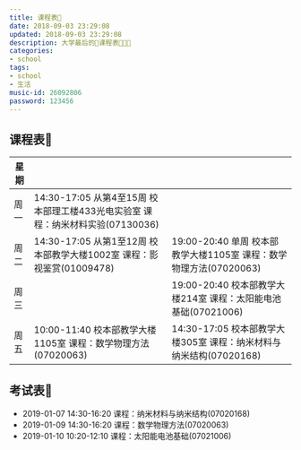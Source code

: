 ```yaml
---
title: 课程表🦉
date: 2018-09-03 23:29:08
updated: 2018-09-03 23:29:08
description: 大学最后的👏课程表💛💛💛
categories:
- school
tags:
- school
- 生活
music-id: 26092806
password: 123456
---
```


## 课程表🦉

| 星期 |                                                              |                                                              |
| ---- | ------------------------------------------------------------ | ------------------------------------------------------------ |
| 周一 | 14:30-17:05 从第4至15周 校本部理工楼433光电实验室 课程：纳米材料实验(07130036) |                                                              |
| 周二 | 14:30-17:05 从第1至12周 校本部教学大楼1002室 课程：影视鉴赏(01009478) | 19:00-20:40 单周 校本部教学大楼1105室 课程：数学物理方法(07020063) |
| 周三 |                                                              | 19:00-20:40 校本部教学大楼214室 课程：太阳能电池基础(07021006) |
| 周五 | 10:00-11:40 校本部教学大楼1105室 课程：数学物理方法(07020063) | 14:30-17:05 校本部教学大楼305室 课程：纳米材料与纳米结构(07020168) |



## 考试表🦉

* 2019-01-07 14:30-16:20 课程：纳米材料与纳米结构(07020168)
* 2019-01-09 14:30-16:20 课程：数学物理方法(07020063)
* 2019-01-10 10:20-12:10 课程：太阳能电池基础(07021006)